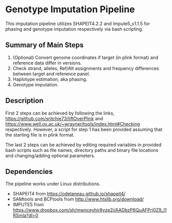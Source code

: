 # Genotype Imputation Pipeline
This imputation pipeline utilizes SHAPEIT4.2.2 and Impute5_v1.1.5 for phasing and genotype imputation respectively via bash scripting.

## Summary of Main Steps
1. (Optional) Convert genome coordinates if target (in plink format) and reference data differ in versions.
2. Check strand, alleles, Ref/Alt assignments and frequency differences between target and reference panel.
3. Haplotype estimation, aka phasing.
4. Genotype imputation.

## Description
First 2 steps can be achieved by following the links, https://github.com/sritchie73/liftOverPlink and  https://www.well.ox.ac.uk/~wrayner/tools/index.html#Checking respectively. However, a script for step 1 has been provided assuming that the starting file is in plink format.

The last 2 steps can be achieved by editing required variables in provided bash scripts such as file names, directory paths and binary file locations and changing/adding optional parameters. 



## Dependencies
The pipeline works under Linux distributions.

- SHAPEIT4 from https://odelaneau.github.io/shapeit4/  
- SAMtools and BCFtools from http://www.htslib.org/download/
- IMPUTE5 from https://www.dropbox.com/sh/mwnceyhir8yze2j/AADbzP6QuAFPrj0Z9_I1RSmla?dl=0

